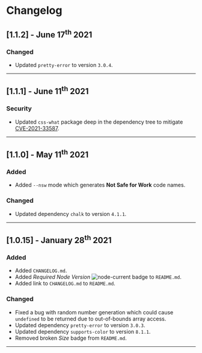 # Changelog

## [1.1.2] - June 17<sup>th</sup> 2021

### Changed

* Updated `pretty-error` to version `3.0.4`.

---

## [1.1.1] - June 11<sup>th</sup> 2021

### Security

* Updated `css-what` package deep in the dependency tree to mitigate [CVE-2021-33587](https://www.npmjs.com/advisories/1754).

---

## [1.1.0] - May 11<sup>th</sup> 2021

### Added

* Added `--nsw` mode which generates **Not Safe for Work** code names.

### Changed

* Updated dependency `chalk` to version `4.1.1`.

---

## [1.0.15] - January 28<sup>th</sup> 2021

### Added

* Added `CHANGELOG.md`.
* Added *Required Node Version* ![node-current](https://img.shields.io/node/v/codename-generator?style=social) badge to `README.md`.
* Added link to `CHANGELOG.md` to `README.md`.

### Changed

* Fixed a bug with random number generation which could cause `undefined` to be returned due to out-of-bounds array access.
* Updated dependency `pretty-error` to version `3.0.3`.
* Updated dependency `supports-color` to version `8.1.1`.
* Removed broken *Size* badge from `README.md`.

---
